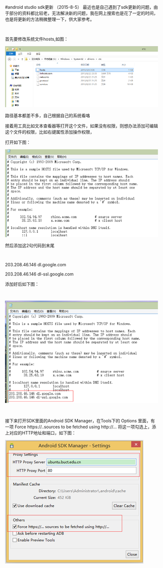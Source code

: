 #android studio sdk更新 （2015-8-5）
最近也是自己遇到了sdk更新的问题，由于部分的资料都比较老，无法解决新的问题，我在网上搜索也是花了一定的时间，也是将更新的方法稍微整理一下，供大家参考。

 

首先要修改系统文件hosts,如图：

<img alt="技术分享" class="has" src="https://raw.githubusercontent.com/Double2hao/xujiajia_blog/main/img/16210040083130.png">

路径基本都差不多，自己根据自己的系统看咯

接着用工具比如文本查看器等打开这个文件，如果没有权限，则想办法添加可编辑这个文件的权限，比如右键属性添加操作权限，

打开如下图：

<img alt="技术分享" class="has" src="https://raw.githubusercontent.com/Double2hao/xujiajia_blog/main/img/16210040084371.png">

然后添加这2句代码到末尾

 

203.208.46.146 dl.google.com

203.208.46.146 dl-ssl.google.com

添加好后如下图：

 

<img alt="技术分享" class="has" src="https://raw.githubusercontent.com/Double2hao/xujiajia_blog/main/img/16210040086182.png">

 

接下来打开SDK里面的Android SDK Manager，在Tools下的 Options 里面，有一项 Force https://..sources to be fetched using http://... 将这一项勾选上，添上对应的HTTP地址和端口，如下图：

<img alt="技术分享" class="has" src="https://raw.githubusercontent.com/Double2hao/xujiajia_blog/main/img/16210040095423.png">

 